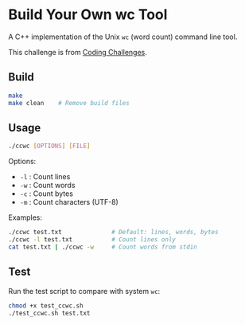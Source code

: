 # Build Your Own wc Tool

A C++ implementation of the Unix `wc` (word count) command line tool.

This challenge is from [Coding Challenges](https://codingchallenges.fyi/challenges/challenge-wc).

## Build

```bash
make
make clean    # Remove build files
```

## Usage

```bash
./ccwc [OPTIONS] [FILE]
```

Options:

- `-l` : Count lines
- `-w` : Count words
- `-c` : Count bytes
- `-m` : Count characters (UTF-8)

Examples:

```bash
./ccwc test.txt              # Default: lines, words, bytes
./ccwc -l test.txt           # Count lines only
cat test.txt | ./ccwc -w     # Count words from stdin
```

## Test

Run the test script to compare with system `wc`:

```bash
chmod +x test_ccwc.sh
./test_ccwc.sh test.txt
```

